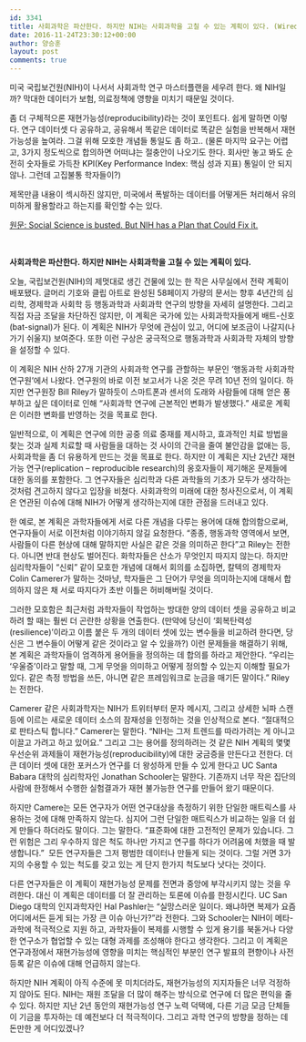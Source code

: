 ```yaml
---
id: 3341
title: 사회과학은 파산한다. 하지만 NIH는 사회과학을 고칠 수 있는 계획이 있다. (Wired Nov 23, 2016 번역)
date: 2016-11-24T23:30:12+00:00
author: 양승훈
layout: post
comments: true
---
```

미국 국립보건원(NIH)이 나서서 사회과학 연구 마스터플랜을 세우려 한다. 왜 NIH일까? 막대한 데이터가 보험, 의료정책에 영향을 미치기 때문일 것이다.&nbsp;

좀 더 구체적으론 재현가능성(reproducibility)라는 것이 포인트다. 쉽게 말하면 이렇다. 연구 데이터셋 다 공유하고, 공유해서 똑같은 데이터로 똑같은 실험을 반복해서 재현가능성을 높여라. 그걸 위해 모호한 개념들 통일도 좀 하고.. (물론 마지막 요구는 어렵고, 3가지 정도씩으로 합의하면 어떠냐는 절충안이 나오기도 한다. 회사만 놓고 봐도 순전히 숫자들로 가득찬 KPI(Key Performance Index: 핵심 성과 지표) 통일이 안 되지 않나. 그런데 고집불통 학자들이?)

제목만큼 내용이 섹시하진 않지만, 미국에서 폭발하는 데이터를 어떻게든 처리해서 유의미하게 활용할라고 하는지를 확인할 수는 있다.&nbsp;

[원문: Social Science is busted. But NIH has a Plan that Could Fix it.](https://www.wired.com/2016/11/social-science-busted-nih-plan-fix/)

&nbsp;

**사회과학은 파산한다. 하지만 NIH는 사회과학을 고칠 수 있는 계획이 있다.**

<span style="font-weight: 400;">오늘, 국립보건원(NIH)의 제멋대로 생긴 건물에 있는 한 작은 사무실에서 전략 계획이 배포됐다. 글머리 기호와 클립 아트로 완성된 58페이지 가량의 문서는 향후 4년간의 심리학, 경제학과 사회학 등 행동과학과 사회과학 연구의 방향을 자세히 설명한다. 그리고 직접 자금 조달을 차단하진 않지만, 이 계획은 국가에 있는 사회과학자들에게 배트-신호(bat-signal)가 된다. 이 계획은 NIH가 무엇에 관심이 있고, 어디에 보조금이 나갈지(나가기 쉬울지) 보여준다. 또한 이런 구상은 궁극적으로 행동과학과 사회과학 자체의 방향을 설정할 수 있다.</span>

<span style="font-weight: 400;">이 계획은 NIH 산하 27개 기관의 사회과학 연구를 관할하는 부문인 ‘행동과학 사회과학 연구원’에서 나왔다. 연구원의 바로 이전 보고서가 나온 것은 무려 10년 전의 일이다. 하지만 연구원장 Bill Riley가 말하듯이 스마트폰과 센서의 도래와 사람들에 대해 얻은 풍부하고 싶은 데이터로 인해 “사회과학 연구에 근본적인 변화가 발생했다.” 새로운 계획은 이러한 변화를 반영하는 것을 목표로 한다. </span>

<span style="font-weight: 400;">일반적으로, 이 계획은 연구에 의한 공중 의료 중재를 제시하고, 효과적인 치료 방법을 찾는 것과 실제 치료할 때 사람들을 대하는 것 사이의 간극을 줄여 불안감을 없애는 등, 사회과학을 좀 더 유용하게 만드는 것을 목표로 한다. 하지만 이 계획은 지난 2년간 재현가능 연구(replication &#8211; reproducible research)의 옹호자들이 제기해온 문제들에 대한 동의를 포함한다. 그 연구자들은 심리학과 다른 과학들의 기초가 모두가 생각하는 것처럼 견고하지 않다고 입장을 비쳤다. 사회과학의 미래에 대한 청사진으로서, 이 계획은 연관된 이슈에 대해 NIH가 어떻게 생각하는지에 대한 관점을 드러내고 있다.</span>

<span style="font-weight: 400;">한 예로, 본 계획은 과학자들에게 서로 다른 개념을 다루는 용어에 대해 합의함으로써, 연구자들이 서로 이전처럼 이야기하지 않길 요청한다. “종종, 행동과학 영역에서 보면, 사람들이 다른 현상에 대해 말하지만 사실은 같은 것을 의미하곤 한다”고 Riley는 전한다. 아니면 반대 현상도 벌어진다. 화학자들은 산소가 무엇인지 따지지 않는다. 하지만 심리학자들이 “신뢰” 같이 모호한 개념에 대해서 회의를 소집하면, 칼텍의 경제학자 Colin Camerer가 말하는 것마냥, 학자들은 그 단어가 무엇을 의미하는지에 대해서 합의하지 않은 채 서로 따지다가 초반 이틀은 허비해버릴 것이다. </span>

<span style="font-weight: 400;">그러한 모호함은 최근처럼 과학자들이 작업하는 방대한 양의 데이터 셋을 공유하고 비교하려 할 때는 훨씬 더 곤란한 상황을 연출한다. (만약에 당신이 ‘회복탄력성(resilience)’이라고 이름 붙은 두 개의 데이터 셋에 있는 변수들을 비교하려 한다면, 당신은 그 변수들이 어떻게 같은 것이라고 알 수 있을까?) 이런 문제들을 해결하기 위해, 본 계획은 과학자들이 엄격하게 용어들을 정의하는 데 합의를 하라고 제안한다. “우리는 ‘우울증’이라고 말할 때, 그게 무엇을 의미하고 어떻게 정의할 수 있는지 이해할 필요가 있다. 같은 측정 방법을 쓰든, 아니면 같은 프레임워크로 눈금을 매기든 말이다.” Riley는 전한다.</span>

<span style="font-weight: 400;">Camerer 같은 사회과학자는 NIH가 트위터부터 문자 메시지, 그리고 상세한 뇌파 스캔 등에 이르는 새로운 데이터 소스의 잠재성을 인정하는 것을 인상적으로 본다. “절대적으로 판타스틱 합니다.” Camerer는 말한다. “NIH는 그저 트렌드를 따라가려는 게 아니고 이끌고 가려고 하고 있어요.” 그리고 그는 용어를 정의하려는 것 같은 NIH 계획의 몇몇 우선순위 과제들이 재현가능성(reproducibility)에 대한 궁금증을 만든다고 전한다. 더 큰 데이터 셋에 대한 포커스가 연구를 더 왕성하게 만들 수 있게 한다고 UC Santa Babara 대학의 심리학자인 Jonathan Schooler는 말한다. 기존까지 너무 작은 집단의 사람에 한정해서 수행한 실험결과가 재현 불가능한 연구를 만들어 왔기 때문이다.</span>

<span style="font-weight: 400;">하지만 Camere는 모든 연구자가 어떤 연구대상을 측정하기 위한 단일한 매트릭스를 사용하는 것에 대해 만족하지 않는다. 심지어 그런 단일한 매트릭스가 비교하는 일을 더 쉽게 만들다 하더라도 말이다. 그는 말한다. “표준화에 대한 고전적인 문제가 있습니다. 그런 위험은 그리 우수하지 않은 척도 하나만 가지고 연구를 하다가 어려움에 처했을 때 발생합니다.” &nbsp;모든 연구자들은 그저 평범한 데이터나 만들게 되는 것이다. 그럴 거면 3가지의 수용할 수 있는 척도를 갖고 있는 게 단지 한가지 척도보다 낫다는 것이다.</span>

<span style="font-weight: 400;">다른 연구자들은 이 계획이 재현가능성 문제를 전면과 중앙에 부각시키지 않는 것을 우려한다. 대신 이 계획은 데이터를 더 잘 관리하는 토론에 이슈를 한정시킨다. UC San Diego 대학의 인지과학자인 Hal Pashler는 “실망스러운 일이다. 왜냐하면 복제가 요즘 어디에서든 듣게 되는 가장 큰 이슈 아닌가?”라 전한다. 그와 Schooler는 NIH이 메타-과학에 적극적으로 지원 하고, 과학자들이 복제를 시행할 수 있게 용기를 북돋거나 다양한 연구소가 협업할 수 있는 대형 과제를 조성해야 한다고 생각한다. 그리고 이 계획은 연구과정에서 재현가능성에 영향을 미치는 핵심적인 부분인 연구 발표의 편향이나 사전 등록 같은 이슈에 대해 언급하지 않는다. </span>

<span style="font-weight: 400;">하지만 NIH 계획이 아직 수준에 못 미치더라도, 재현가능성의 지지자들은 너무 걱정하지 않아도 된다. NIH는 재원 조달을 더 많이 해주는 방식으로 연구에 더 많은 편익을 줄 수 있다. 하지만 지난 2년 동안의 재현가능성 연구 노력 덕택에, 다른 기금 모금 단체들이 기금을 투자하는 데 예전보다 더 적극적이다. 그리고 과학 연구의 방향을 정하는 데 돈만한 게 어디있겠나?</span>

